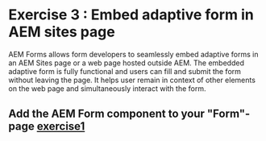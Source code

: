 # Exercise 3 : Embed adaptive form in AEM sites page

AEM Forms allows form developers to seamlessly embed adaptive forms in an AEM Sites page or a web page hosted outside AEM. The embedded adaptive form is fully functional and users can fill and submit the form without leaving the page. It helps user remain in context of other elements on the web page and simultaneously interact with the form.

## Add the AEM Form component to your "Form"-page [exercise1](exercise1/README.md)

